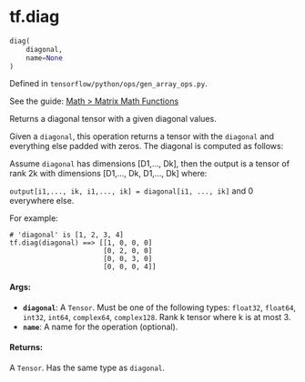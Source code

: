 <div itemscope itemtype="http://developers.google.com/ReferenceObject">
<meta itemprop="name" content="tf.diag" />
</div>

# tf.diag

``` python
diag(
    diagonal,
    name=None
)
```



Defined in `tensorflow/python/ops/gen_array_ops.py`.

See the guide: [Math > Matrix Math Functions](../../../api_guides/python/math_ops.md#Matrix_Math_Functions)

Returns a diagonal tensor with a given diagonal values.

Given a `diagonal`, this operation returns a tensor with the `diagonal` and
everything else padded with zeros. The diagonal is computed as follows:

Assume `diagonal` has dimensions [D1,..., Dk], then the output is a tensor of
rank 2k with dimensions [D1,..., Dk, D1,..., Dk] where:

`output[i1,..., ik, i1,..., ik] = diagonal[i1, ..., ik]` and 0 everywhere else.

For example:

```
# 'diagonal' is [1, 2, 3, 4]
tf.diag(diagonal) ==> [[1, 0, 0, 0]
                       [0, 2, 0, 0]
                       [0, 0, 3, 0]
                       [0, 0, 0, 4]]
```

#### Args:

* <b>`diagonal`</b>: A `Tensor`. Must be one of the following types: `float32`, `float64`, `int32`, `int64`, `complex64`, `complex128`.
    Rank k tensor where k is at most 3.
* <b>`name`</b>: A name for the operation (optional).


#### Returns:

  A `Tensor`. Has the same type as `diagonal`.